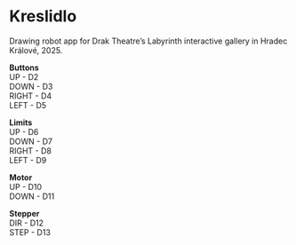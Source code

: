 # Kreslidlo

Drawing robot app for Drak Theatre’s Labyrinth interactive gallery in Hradec Králové, 2025.

**Buttons**  
UP - D2  
DOWN - D3  
RIGHT - D4  
LEFT - D5

**Limits**  
UP - D6  
DOWN - D7  
RIGHT - D8  
LEFT - D9

**Motor**  
UP - D10  
DOWN - D11

**Stepper**  
DIR - D12  
STEP - D13